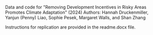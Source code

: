 Data and code for "Removing Development Incentives in Risky Areas Promotes Climate Adaptation" (2024) 
Authors: Hannah Druckenmiller, Yanjun (Penny) Liao, Sophie Pesek, Margaret Walls, and Shan Zhang

Instructions for replication are provided in the readme.docx file. 
